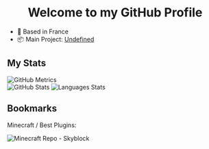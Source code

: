 <h1 align="center">Welcome to my GitHub Profile</h1>
<ul>
  <li>📌 Based in France</li>
  <li>📦 Main Project: <a href="https://github.com/Oprimae">Undefined</a></li>
</ul>
<h2>My Stats</h2>
<p>
  <img alt="GitHub Metrics" src="http://github-profile-summary-cards.vercel.app/api/cards/profile-details?username=Oprimae&theme=dark" />
  <br/>
  <img alt="GitHub Stats" src="https://github-readme-stats.vercel.app/api?username=Oprimae&show_icons=true" />
  <img alt="Languages Stats" src="https://github-readme-stats.vercel.app/api/top-langs/?username=Oprimae&theme=dark" />
</p>
<h2>Bookmarks</h2>
<p>Minecraft / Best Plugins:</p>
<img alt="Minecraft Repo - Skyblock" src="https://github-readme-stats.vercel.app/api/pin/?username=Oprimae&repo=Skyblock&theme=dark" />
